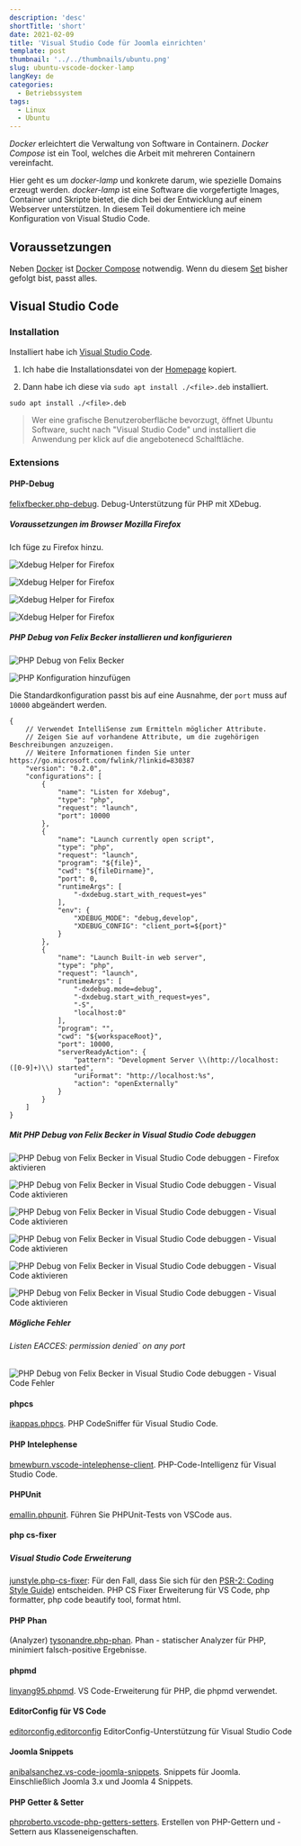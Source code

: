 ```yaml
---
description: 'desc'
shortTitle: 'short'
date: 2021-02-09
title: 'Visual Studio Code für Joomla einrichten'
template: post
thumbnail: '../../thumbnails/ubuntu.png'
slug: ubuntu-vscode-docker-lamp
langKey: de
categories:
  - Betriebssystem
tags:
  - Linux
  - Ubuntu
---
```


_Docker_ erleichtert die Verwaltung von Software in Containern. _Docker Compose_ ist ein Tool, welches die Arbeit mit mehreren Containern vereinfacht.

Hier geht es um _docker-lamp_ und konkrete darum, wie spezielle Domains erzeugt werden. _docker-lamp_ ist eine Software die vorgefertigte Images, Container und Skripte bietet, die dich bei der Entwicklung auf einem Webserver unterstützen. In diesem Teil dokumentiere ich meine Konfiguration von Visual Studio Code.

## Voraussetzungen

Neben [Docker](/ubuntu-docker-einrichten-docker-lamp) ist [Docker Compose](/ubuntu-docker-compose-einrichten-docker-lamp) notwendig. Wenn du diesem [Set](mein-ubuntu-rechner-mit-docker-lamp-themen/) bisher gefolgt bist, passt alles.

## Visual Studio Code

### Installation

Installiert habe ich [Visual Studio Code](https://code.visualstudio.com/).

1. Ich habe die Installationsdatei von der [Homepage](https://code.visualstudio.com/docs/setup/linux) kopiert.

2. Dann habe ich diese via `sudo apt install ./<file>.deb` installiert.

```
sudo apt install ./<file>.deb
```

> Wer eine grafische Benutzeroberfläche bevorzugt, öffnet Ubuntu Software, sucht nach "Visual Studio Code" und installiert die Anwendung per klick auf die angebotenecd Schalftläche.

### Extensions

#### PHP-Debug

[felixfbecker.php-debug](https://marketplace.visualstudio.com/items?itemName=felixfbecker.php-debug). Debug-Unterstützung für PHP mit XDebug.

##### Voraussetzungen im Browser Mozilla Firefox

Ich füge zu Firefox hinzu.

![Xdebug Helper for Firefox](/images/xdebug1.png)

![Xdebug Helper for Firefox](/images/xdebug4.png)

![Xdebug Helper for Firefox](/images/xdebug5.png)

![Xdebug Helper for Firefox](/images/xdebug6.png)

##### PHP Debug von Felix Becker installieren und konfigurieren

![PHP Debug von Felix Becker](/images/xdebug2.png)

![PHP Konfiguration hinzufügen](/images/xdebug3.png)

Die Standardkonfiguration passt bis auf eine Ausnahme, der `port` muss auf `10000` abgeändert werden.

```
{
    // Verwendet IntelliSense zum Ermitteln möglicher Attribute.
    // Zeigen Sie auf vorhandene Attribute, um die zugehörigen Beschreibungen anzuzeigen.
    // Weitere Informationen finden Sie unter https://go.microsoft.com/fwlink/?linkid=830387
    "version": "0.2.0",
    "configurations": [
        {
            "name": "Listen for Xdebug",
            "type": "php",
            "request": "launch",
            "port": 10000
        },
        {
            "name": "Launch currently open script",
            "type": "php",
            "request": "launch",
            "program": "${file}",
            "cwd": "${fileDirname}",
            "port": 0,
            "runtimeArgs": [
                "-dxdebug.start_with_request=yes"
            ],
            "env": {
                "XDEBUG_MODE": "debug,develop",
                "XDEBUG_CONFIG": "client_port=${port}"
            }
        },
        {
            "name": "Launch Built-in web server",
            "type": "php",
            "request": "launch",
            "runtimeArgs": [
                "-dxdebug.mode=debug",
                "-dxdebug.start_with_request=yes",
                "-S",
                "localhost:0"
            ],
            "program": "",
            "cwd": "${workspaceRoot}",
            "port": 10000,
            "serverReadyAction": {
                "pattern": "Development Server \\(http://localhost:([0-9]+)\\) started",
                "uriFormat": "http://localhost:%s",
                "action": "openExternally"
            }
        }
    ]
}
```

##### Mit PHP Debug von Felix Becker in Visual Studio Code debuggen

![PHP Debug von Felix Becker in Visual Studio Code debuggen - Firefox aktivieren](/images/xdebug7.png)

![PHP Debug von Felix Becker in Visual Studio Code debuggen - Visual Code aktivieren](/images/xdebug8.png)

![PHP Debug von Felix Becker in Visual Studio Code debuggen - Visual Code aktivieren](/images/xdebug9.png)

![PHP Debug von Felix Becker in Visual Studio Code debuggen - Visual Code aktivieren](/images/xdebug10.png)

![PHP Debug von Felix Becker in Visual Studio Code debuggen - Visual Code aktivieren](/images/xdebug11.png)

![PHP Debug von Felix Becker in Visual Studio Code debuggen - Visual Code aktivieren](/images/xdebug12.png)

##### Mögliche Fehler

###### Listen EACCES: permission denied` on any port

![PHP Debug von Felix Becker in Visual Studio Code debuggen - Visual Code Fehler](/images/xdebugfehler.png)

#### phpcs

[ikappas.phpcs](https://marketplace.visualstudio.com/items?itemName=ikappas.phpcs). PHP CodeSniffer für Visual Studio Code.

#### PHP Intelephense

[bmewburn.vscode-intelephense-client](https://marketplace.visualstudio.com/items?itemName=bmewburn.vscode-intelephense-client). PHP-Code-Intelligenz für Visual Studio Code.

#### PHPUnit

[emallin.phpunit](https://marketplace.visualstudio.com/items?itemName=emallin.phpunit). Führen Sie PHPUnit-Tests von VSCode aus.

#### php cs-fixer

#####

##### Visual Studio Code Erweiterung

[junstyle.php-cs-fixer](https://marketplace.visualstudio.com/items?itemName=junstyle.php-cs-fixer): Für den Fall, dass Sie sich für den [PSR-2: Coding Style Guide](https://www.php-fig.org/psr/psr-2/)) entscheiden. PHP CS Fixer Erweiterung für VS Code, php formatter, php code beautify tool, format html.

#### PHP Phan

(Analyzer) [tysonandre.php-phan](https://marketplace.visualstudio.com/items?itemName=TysonAndre.php-phan). Phan - statischer Analyzer für PHP, minimiert falsch-positive Ergebnisse.

#### phpmd

[linyang95.phpmd](https://marketplace.visualstudio.com/items?itemName=linyang95.phpmd). VS Code-Erweiterung für PHP, die phpmd verwendet.

#### EditorConfig für VS Code

[editorconfig.editorconfig](https://marketplace.visualstudio.com/items?itemName=EditorConfig.EditorConfig) EditorConfig-Unterstützung für Visual Studio Code

#### Joomla Snippets

[anibalsanchez.vs-code-joomla-snippets](https://marketplace.visualstudio.com/items?itemName=AnibalSanchez.vs-code-joomla-snippets). Snippets für Joomla. Einschließlich Joomla 3.x und Joomla 4 Snippets.

#### PHP Getter & Setter

[phproberto.vscode-php-getters-setters](https://marketplace.visualstudio.com/items?itemName=phproberto.vscode-php-getters-setters). Erstellen von PHP-Gettern und -Settern aus Klasseneigenschaften.

<img src="https://vg02.met.vgwort.de/na/2b596ee61e2c4e768e93b5f087f92121" width="1" height="1" alt="">

